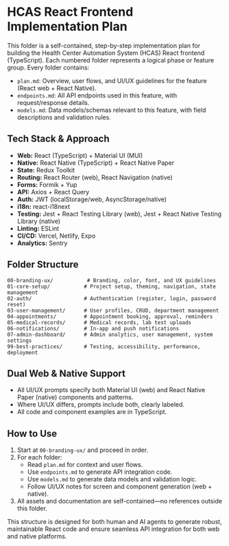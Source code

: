 # HCAS React Frontend Implementation Plan

This folder is a self-contained, step-by-step implementation plan for building the Health Center Automation System (HCAS) React frontend (TypeScript). Each numbered folder represents a logical phase or feature group. Every folder contains:

- `plan.md`: Overview, user flows, and UI/UX guidelines for the feature (React web + React Native).
- `endpoints.md`: All API endpoints used in this feature, with request/response details.
- `models.md`: Data models/schemas relevant to this feature, with field descriptions and validation rules.

## Tech Stack & Approach
- **Web:** React (TypeScript) + Material UI (MUI)
- **Native:** React Native (TypeScript) + React Native Paper
- **State:** Redux Toolkit
- **Routing:** React Router (web), React Navigation (native)
- **Forms:** Formik + Yup
- **API:** Axios + React Query
- **Auth:** JWT (localStorage/web, AsyncStorage/native)
- **i18n:** react-i18next
- **Testing:** Jest + React Testing Library (web), Jest + React Native Testing Library (native)
- **Linting:** ESLint
- **CI/CD:** Vercel, Netlify, Expo
- **Analytics:** Sentry

## Folder Structure

```
00-branding-ux/           # Branding, color, font, and UX guidelines
01-core-setup/           # Project setup, theming, navigation, state management
02-auth/                 # Authentication (register, login, password reset)
03-user-management/      # User profiles, CRUD, department management
04-appointments/         # Appointment booking, approval, reminders
05-medical-records/      # Medical records, lab test uploads
06-notifications/        # In-app and push notifications
07-admin-dashboard/      # Admin analytics, user management, system settings
99-best-practices/       # Testing, accessibility, performance, deployment
```

## Dual Web & Native Support
- All UI/UX prompts specify both Material UI (web) and React Native Paper (native) components and patterns.
- Where UI/UX differs, prompts include both, clearly labeled.
- All code and component examples are in TypeScript.

## How to Use

1. Start at `00-branding-ux/` and proceed in order.
2. For each folder:
   - Read `plan.md` for context and user flows.
   - Use `endpoints.md` to generate API integration code.
   - Use `models.md` to generate data models and validation logic.
   - Follow UI/UX notes for screen and component generation (web + native).
3. All assets and documentation are self-contained—no references outside this folder.

This structure is designed for both human and AI agents to generate robust, maintainable React code and ensure seamless API integration for both web and native platforms. 